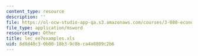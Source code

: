 ```yaml
---
content_type: resource
description: ''
file: https://ol-ocw-studio-app-qa.s3.amazonaws.com/courses/3-080-economic-environmental-issues-in-materials-selection-fall-2005/8d8d40c30b0018b39c8bca4a0809c2b6_lec_ee7examples.xls
file_type: application/msword
resourcetype: Other
title: lec_ee7examples.xls
uid: 8d8d40c3-0b00-18b3-9c8b-ca4a0809c2b6
---
```

